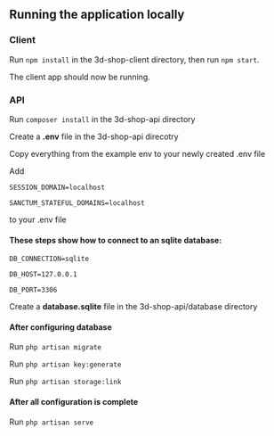 ## Running the application locally

### Client

Run `npm install` in the 3d-shop-client directory, then run `npm start`.

The client app should now be running.

### API
Run `composer install` in the 3d-shop-api directory

Create a **.env** file in the 3d-shop-api direcotry

Copy everything from the example env to your newly created .env file

Add 

`SESSION_DOMAIN=localhost`

`SANCTUM_STATEFUL_DOMAINS=localhost`

to your .env file

#### These steps show how to connect to an sqlite database:

`DB_CONNECTION=sqlite`

`DB_HOST=127.0.0.1`

`DB_PORT=3306`

Create a **database.sqlite** file in the 3d-shop-api/database directory

#### After configuring database

Run `php artisan migrate`

Run `php artisan key:generate`

Run `php artisan storage:link`

#### After all configuration is complete

Run `php artisan serve`
